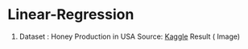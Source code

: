 # Linear-Regression 
1. Dataset : Honey Production in USA 
   Source: [Kaggle]( https://www.kaggle.com/jessicali9530/honey-production )
   Result ( Image) 
   
